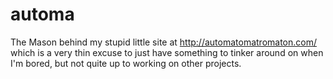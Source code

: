 automa
======

The Mason behind my stupid little site at http://automatomatromaton.com/
which is a very thin excuse to just have something to tinker around on
when I'm bored, but not quite up to working on other projects.
